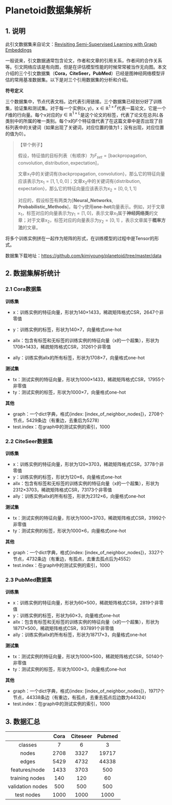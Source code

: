 # Planetoid数据集解析

## 1. 说明

此引文数据集来自论文：[Revisiting Semi-Supervised Learning with Graph Embeddings](https://arxiv.org/abs/1603.08861)

一般说来，引文数据通常包含论文，作者和文章的引用关系，作者间的合作关系等。引文网络应该是有向图，但是在评估模型性能的时候常常被当作无向图。本文介绍的三个引文数据集（**Cora，CiteSeer，PubMed**）已经是图神经网络模型评估的常用基准数据集。以下是对三个引用数据集的分析和介绍。

**符号定义**

三个数据集中，节点代表文档，边代表引用链接。三个数据集已经划分好了训练集，验证集和测试集。对于每一个实例$(\mathrm{x},\mathrm{y})$，$\mathrm{x}\in\mathbb{R}^{1\times F}$代表一篇论文，它是一个$F$维的行向量。每个$\mathrm{x}$对应的$\mathrm{y}\in\mathbb{R}^{1\times L}$是这个论文的标签，代表了论文在总共$L$各类别中的所属的唯一类别。每个$\mathrm{x}$的$F$个特征值代表了在这篇文章中是否出现了目标列表中的关键词（如果出现了关键词，对应位置的值为1；没有出现，对应位置的值为0）。

> 【举个例子】
>
> 假设，特征值的目标列表（有顺序）为$F_{set} = [\text{backpropagation}, \text{convolution},\text{distribution},\text{expectation}]$，
>
> 文章$\mathrm{x}_1$中的关键词有{backpropagation, convolution}，那么它的特征向量应该表示为$\mathrm{x}_1=[1,1,0,0]$；文章$\mathrm{x}_2$中的关键词有{distribution, expectation}，那么它的特征向量应该表示为$\mathrm{x}_2=[0,0,1,1]$
>
> 对应的，假设标签有两类为[**Neural_Networks**, **Probabilistic_Methods**]，每个$\mathrm{y}$使用**one-hot**向量表示。例如，对于文章$\mathrm{x}_1$，标签对应的向量表示为$\mathrm{y}_1=[1,0]$，表示文章$\mathrm{x}_1$属于**神经网络类**的文章；对于文章$\mathrm{x}_2$，标签对应的向量表示为$\mathrm{y}_2 = [0,1]$ ，表示文章属于**概率方法**的文章。

将多个训练实例拼在一起作为矩阵的形式，在训练模型的过程中是Tensor的形式。

数据集下载地址：https://github.com/kimiyoung/planetoid/tree/master/data

## 2. 数据集解析统计

### 2.1 Cora数据集

**训练集**

- x：训练实例的特征向量，形状为140×1433，稀疏矩阵格式CSR，2647个非零值

- y：训练实例的标签，形状为140×7，向量格式one-hot
- allx：包含有标签和无标签的训练实例的特征向量（x的一个超集），形状为1708×1433，稀疏矩阵格式CSR，31261个非零值
- ally：训练实例allx的所有标签，形状为1708×7，向量格式one-hot

**测试集**

- tx：测试实例的特征向量，形状为1000×1433，稀疏矩阵格式CSR，17955个非零值
- ty：测试实例的标签，形状为1000×7，向量格式one-hot

**其他**

- graph：一个dict字典，格式{index: [index_of_neighbor_nodes]}，2708个节点，5429条边（有重边，去重后为5278）
- test.index：在graph中的测试实例的索引，1000

### 2.2 CiteSeer数据集

**训练集**

- x：训练实例的特征向量，形状为120×3703，稀疏矩阵格式CSR，3778个非零值 
- y：训练实例的标签，形状为120×6，向量格式one-hot
- allx：包含有标签和无标签的训练实例的特征向量（x的一个超集），形状为2312×3703，稀疏矩阵格式CSR，73173个非零值
- ally：训练实例allx的所有标签，形状为2312×6，向量格式one-hot

**测试集**

- tx：测试实例的特征向量，形状为1000×3703，稀疏矩阵格式CSR，31992个非零值
- ty：测试实例的标签，形状为1000×6，向量格式one-hot

**其他**

- graph：一个dict字典，格式{index: [index_of_neighbor_nodes]}，3327个节点，4732条边（有重边，有孤点，去重去孤点后为4552）
- test.index：在graph中的测试实例的索引，1000

### 2.3 PubMed数据集

**训练集**

- x：训练实例的特征向量，形状为60×500，稀疏矩阵格式CSR，2819个非零值
- y：训练实例的标签，形状为60×3，向量格式one-hot
- allx：包含有标签和无标签的训练实例的特征向量（x的一个超集），形状为18717×500，稀疏矩阵格式CSR，937891个非零值
- ally：训练实例allx的所有标签，形状为18717×3，向量格式one-hot

**测试集**

- tx：测试实例的特征向量，形状为1000×500，稀疏矩阵格式CSR，50140个非零值
- ty：测试实例的标签，形状为1000×3，向量格式one-hot

**其他**

- graph：一个dict字典，格式{index: [index_of_neighbor_nodes]}，19717个节点，44338条边（有重边，有孤点，去重去孤点后边数为44324）
- test.index：在graph中的测试实例的索引，1000

## 3. 数据汇总

|                  | Cora | Citeseer | Pubmed |
| :--------------: | :--: | :------: | :----: |
|     classes      |  7   |    6     |   3    |
|      nodes       | 2708 |   3327   | 19717  |
|      edges       | 5429 |   4732   | 44338  |
|  features/node   | 1433 |   3703   |  500   |
|  training nodes  | 140  |   120    |   60   |
| validation nodes | 500  |   500    |  500   |
|    test nodes    | 1000 |   1000   |  1000  |
